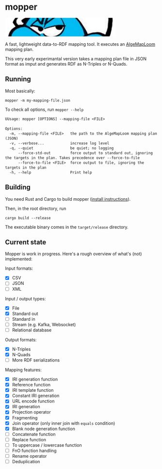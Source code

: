 # mopper

![](mopper.png)

A fast, lightweight data-to-RDF mapping tool.
It executes an [AlgeMapLoom](https://github.com/s-minoo/algemaploom-rs/blob/main/README.md) mapping plan.

This very early experimantal version takes a mapping plan file in JSON format
as imput and generates RDF as N-Triples or N-Quads.

## Running

Most basically:
```
mopper -m my-mapping-file.json
```

To check all options, run `mopper --help`
```
UUsage: mopper [OPTIONS] --mapping-file <FILE>

Options:
  -m, --mapping-file <FILE>   the path to the AlgeMapLoom mapping plan (JSON)
  -v, --verbose...            increase log level
  -q, --quiet                 be quiet; no logging
      --force-std-out         force output to standard out, ignoring the targets in the plan. Takes precedence over --force-to-file
      --force-to-file <FILE>  force output to file, ignoring the targets in the plan
  -h, --help                  Print help
```

## Building
You need Rust and Cargo to build mopper ([install instructions](https://www.rust-lang.org/tools/install)).

Then, in the root directory, run

```
cargo build --release
```

The executable binary comes in the `target/release` directory.


## Current state

Mopper is work in progress. Here's a rough overview of what's (not) implemented:

Input formats: 
- [x] CSV
- [ ] JSON
- [ ] XML

Input / output types:
- [x] File
- [x] Standard out
- [ ] Standard in
- [ ] Stream (e.g. Kafka, Websocket)
- [ ] Relational database

Output formats:
- [x] N-Triples
- [x] N-Quads
- [ ] More RDF serializations

Mapping features:
- [x] IRI generation function
- [x] Reference function
- [x] IRI template function
- [x] Constant IRI generation
- [x] URL encode function
- [x] IRI generation
- [x] Projection operator
- [x] Fragmenting
- [x] Join operator (only inner join with `equals` condition)
- [x] Blank node generation function
- [ ] Concatenate function
- [ ] Replace function
- [ ] To uppercase  / lowercase function
- [ ] FnO function handling
- [ ] Rename operator
- [ ] Deduplication
